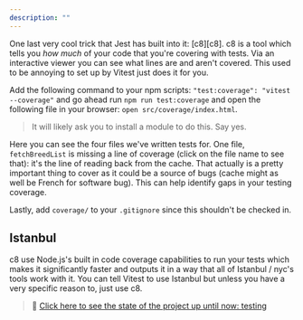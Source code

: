 ```yaml
---
description: ""
---
```


One last very cool trick that Jest has built into it: [c8][c8]. c8 is a tool which tells you _how much_ of your code that you're covering with tests. Via an interactive viewer you can see what lines are and aren't covered. This used to be annoying to set up by Vitest just does it for you.

Add the following command to your npm scripts: `"test:coverage": "vitest --coverage"` and go ahead run `npm run test:coverage` and open the following file in your browser: `open src/coverage/index.html`.

> It will likely ask you to install a module to do this. Say yes.

Here you can see the four files we've written tests for. One file, `fetchBreedList` is missing a line of coverage (click on the file name to see that): it's the line of reading back from the cache. That actually is a pretty important thing to cover as it could be a source of bugs (cache might as well be French for software bug). This can help identify gaps in your testing coverage.

Lastly, add `coverage/` to your `.gitignore` since this shouldn't be checked in.

## Istanbul

c8 use Node.js's built in code coverage capabilities to run your tests which makes it significantly faster and outputs it in a way that all of Istanbul / nyc's tools work with it. You can tell Vitest to use Istanbul but unless you have a very specific reason to, just use c8.

> 🏁 [Click here to see the state of the project up until now: testing][step]

[step]: https://github.com/btholt/citr-v8-project/tree/master/testing
[istanbul]: https://istanbul.js.org/
[they-might-be-giants]: https://youtu.be/vsQrKZcYtqg
